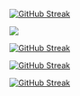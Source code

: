 <a href="https://git.io/streak-stats"><img src="https://github-readme-streak-stats.herokuapp.com?user=jkschola" alt="GitHub Streak" /></a>

<a href="https://git.io/streak-stats"><img src="https://streak-stats.demolab.com?user=jkschola"/></a>

[![GitHub Streak](https://streak-stats.demolab.com/?user=JKSCHOLA)](https://git.io/streak-stats)

[![GitHub Streak](https://streak-stats.demolab.com/?user=jkschola)](https://git.io/streak-stats)

[![GitHub Streak](https://github-readme-streak-stats.herokuapp.com?user=jkschola)](https://git.io/streak-stats)

